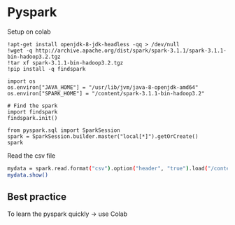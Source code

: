 # Pyspark


Setup on colab

```
!apt-get install openjdk-8-jdk-headless -qq > /dev/null
!wget -q http://archive.apache.org/dist/spark/spark-3.1.1/spark-3.1.1-bin-hadoop3.2.tgz
!tar xf spark-3.1.1-bin-hadoop3.2.tgz
!pip install -q findspark

import os
os.environ["JAVA_HOME"] = "/usr/lib/jvm/java-8-openjdk-amd64"
os.environ["SPARK_HOME"] = "/content/spark-3.1.1-bin-hadoop3.2"

# Find the spark
import findspark
findspark.init()

from pyspark.sql import SparkSession
spark = SparkSession.builder.master("local[*]").getOrCreate()
spark
```

Read the csv file
```bash
mydata = spark.read.format("csv").option("header", "true").load("/content/original.csv")
mydata.show()
```

## Best practice

To learn the pyspark quickly -> use Colab
